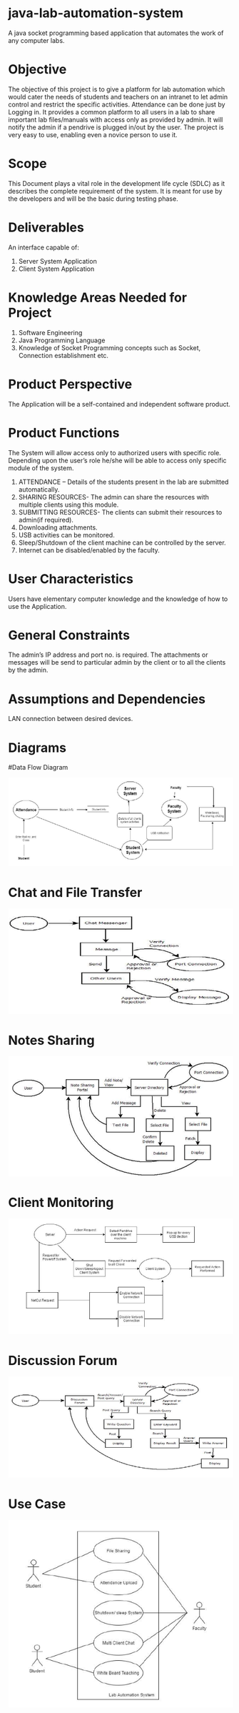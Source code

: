# java-lab-automation-system
A java socket programming based application that automates the work of any computer labs.

# Objective
The objective of this project is to give a platform for lab automation which would cater the needs of students and teachers on an intranet to let admin control and restrict the specific activities. Attendance can be done just by Logging in. It provides a common platform to all users in a lab to share important lab files/manuals with access only as provided by admin. It will notify the admin if a pendrive is plugged in/out by the user. The project is very easy to use, enabling even a novice person to use it.

# Scope
This Document plays a vital role in the development life cycle (SDLC) as it describes the complete requirement of the system. It is meant for use by the developers and will be the basic during testing phase.

# Deliverables
An interface capable of:
1. Server System Application
2. Client System Application

# Knowledge Areas Needed for Project
1. Software Engineering
2. Java Programming Language
3. Knowledge of Socket Programming concepts such as Socket, Connection establishment etc.

# Product Perspective
The Application will be a self-contained and independent software product.

# Product Functions
The System will allow access only to authorized users with specific role. Depending upon the user’s role he/she will be able to access only specific module of the system.
1. ATTENDANCE – Details of the students present in the lab are submitted automatically.
2. SHARING RESOURCES- The admin can share the resources with multiple clients using this module.
3. SUBMITTING RESOURCES- The clients can submit their resources to admin(if required).
4. Downloading attachments.
5. USB activities can be monitored.
6. Sleep/Shutdown of the client machine can be controlled by the server.
7. Internet can be disabled/enabled by the faculty.

# User Characteristics
Users have elementary computer knowledge and the knowledge of how to use the Application.

# General Constraints
The admin’s IP address and port no. is required. The attachments or messages will be send to particular admin by the client or to all the clients by the admin.

# Assumptions and Dependencies
LAN connection between desired devices.


# Diagrams

#Data Flow Diagram

![Alt text](https://github.com/tech-geek29/project-specific-diagrams/blob/master/java/labautomationsystem/DFD.PNG)

# Chat and File Transfer

![Alt text](https://github.com/tech-geek29/project-specific-diagrams/blob/master/java/labautomationsystem/Chat.PNG)

# Notes Sharing

![Alt text](https://github.com/tech-geek29/project-specific-diagrams/blob/master/java/labautomationsystem/FileShare.PNG)

# Client Monitoring

![Alt text](https://github.com/tech-geek29/project-specific-diagrams/blob/master/java/labautomationsystem/ClientMonitoring.PNG)

# Discussion Forum

![Alt text](https://github.com/tech-geek29/project-specific-diagrams/blob/master/java/labautomationsystem/DiscussionForum.PNG)

# Use Case

![Alt text](https://github.com/tech-geek29/project-specific-diagrams/blob/master/java/labautomationsystem/UseCase.PNG)